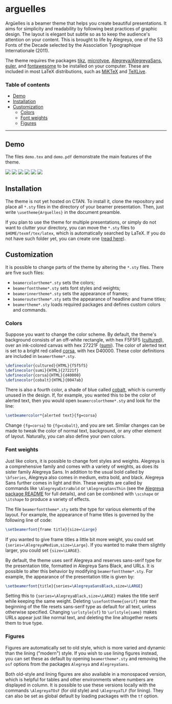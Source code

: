 # arguelles

Argüelles is a beamer theme that helps you create beautiful presentations. It aims for simplicity and readability by following best practices of graphic design. The layout is elegant but subtle so as to keep the audience's attention on your content. This is brought to life by Alegreya, one of the 53 Fonts of the Decade selected by the Association Typographique Internationale (2011).

The theme requires the packages [tikz](https://ctan.org/pkg/pgf), [microtype](https://ctan.org/pkg/microtype), [Alegreya/AlegreyaSans](https://ctan.org/pkg/alegreya), [euler](https://ctan.org/pkg/euler), and [fontawesome](https://ctan.org/pkg/fontawesome) to be installed on your computer. These are included in most LaTeX distributions, such as [MiKTeX](https://ctan.org/pkg/miktex) and [TeXLive](https://ctan.org/pkg/texlive).

### Table of contents

-   [Demo](#demo)
-   [Installation](#installation)
-   [Customization](#customization)
    -   [Colors](#colors)
    -   [Font weights](#font-weights)
    -   [Figures](#figures)

* * *

## Demo

The files `demo.tex` and `demo.pdf` demonstrate the main features of the theme.

![](https://github.com/piazzai/arguelles/blob/master/demo/titlepage.jpg)
![](https://github.com/piazzai/arguelles/blob/master/demo/subtitle.jpg)
![](https://github.com/piazzai/arguelles/blob/master/demo/title.jpg)
![](https://github.com/piazzai/arguelles/blob/master/demo/plain.jpg)
![](https://github.com/piazzai/arguelles/blob/master/demo/standout.jpg)
![](https://github.com/piazzai/arguelles/blob/master/demo/closing.jpg)

## Installation

The theme is not yet hosted on CTAN. To install it, clone the repository and place all `*.sty` files in the directory of your beamer presentation. Then, just write `\usetheme{Arguelles}` in the document preamble.

If you plan to use the theme for multiple presentations, or simply do not want to clutter your directory, you can move the `*.sty` files to `$HOME/texmf/tex/latex`, which is automatically searched by LaTeX. If you do not have such folder yet, you can create one ([read here](https://www.ias.edu/math/computing/faq/local-latex-style-files)).

## Customization

It is possible to change parts of the theme by altering the `*.sty` files. There are five such files:

-   `beamercolortheme*.sty` sets the colors;
-   `beamerfonttheme*.sty` sets font styles and weights;
-   `beamerinnertheme*.sty` sets the appearance of frames;
-   `beameroutertheme*.sty` sets the appearance of headline and frame titles;
-   `beamertheme*.sty` loads required packages and defines custom colors and commands.

### Colors

Suppose you want to change the color scheme. By default, the theme's background consists of an off-white rectangle, with hex F5F5F5 ([cultured](https://encycolorpedia.com/f5f5f5)), over an ink-colored canvas with hex 27221F ([sumi](https://encycolorpedia.com/27221f)). The color of alerted text is set to a bright red called [corsa](https://encycolorpedia.com/d40000), with hex D40000. These color definitions are included in `beamertheme*.sty`.

```tex
\definecolor{cultured}{HTML}{f5f5f5}
\definecolor{sumi}{HTML}{27221f}
\definecolor{corsa}{HTML}{d40000}
\definecolor{cobalt}{HTML}{0047ab}
```

There is also a fourth color, a shade of blue called [cobalt](https://encycolorpedia.com/0047ab), which is currently unused in the design. If, for example, you wanted this to be the color of alerted text, then you would open `beamercolortheme*.sty` and look for the line:

```tex
\setbeamercolor*{alerted text}{fg=corsa}
```

Change `{fg=corsa}` to `{fg=cobalt}`, and you are set. Similar changes can be made to tweak the color of normal text, background, or any other element of layout. Naturally, you can also define your own colors.

### Font weights

Just like colors, it is possible to change font styles and weights. Alegreya is a comprehensive family and comes with a variety of weights, as does its sister family Alegreya Sans. In addition to the usual bold called by `\bfseries`, Alegreya also comes in medium, extra bold, and black. Alegreya Sans further comes in light and thin. These weights are called by commands like `\AlegreyaExtraBold` or `\AlegreyaSansThin` (see the [Alegreya package README](https://www.ctan.org/pkg/alegreya) for full details), and can be combined with `\scshape` or `\itshape` to produce a variety of effects.

The file `beamerfonttheme*.sty` sets the type for various elements of the layout. For example, the appearance of frame titles is governed by the following line of code:

```tex
\setbeamerfont{frame title}{size=\Large}
```

If you wanted to give frame titles a little bit more weight, you could set `{series=\AlegreyaMedium,size=\Large}`. If you wanted to make them slightly larger, you could set `{size=\LARGE}`.

By default, the theme uses serif Alegreya and reserves sans-serif type for the presentation title, formatted in Alegreya Sans Black, and URLs. It is possible to alter this behavior by modifying `beamerfonttheme*.sty`. For example, the appearance of the presentation title is given by:

```tex
\setbeamerfont{title}{series=\AlegreyaSansBlack,size=\LARGE}
```

Setting this to `{series=\AlegreyaBlack,size=\LARGE}` makes the title serif while keeping the same weight. Deleting `\usefonttheme{serif}` near the beginning of the file resets sans-serif type as default for all text, unless otherwise specified. Changing `\urlstyle{sf}` to `\urlstyle{same}` makes URLs appear just like normal text, and deleting the line altogether resets them to true type.

### Figures

Figures are automatically set to old style, which is more varied and dynamic than the lining ("modern") style. If you wish to use lining figures instead, you can set these as default by opening `beamertheme*.sty` and removing the `osf` options from the packages `Alegreya` and `AlegreyaSans`.

Both old-style and lining figures are also available in a monospaced version, which is helpful for tables and other environments where numbers are displayed in column. It is possible to use these versions locally with the commands `\AlegreyaTOsF` (for old style) and `\AlegreyaTLF` (for lining). They can also be set as global default by loading packages with the `tf` option.

